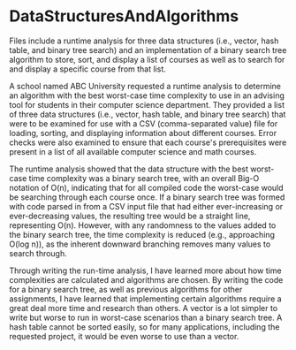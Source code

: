 # DataStructuresAndAlgorithms
Files include a runtime analysis for three data structures (i.e., vector, hash table, and binary tree search) and an implementation of a binary search tree algorithm to store, sort, and display a list of courses as well as to search for and display a specific course from that list.

A school named ABC University requested a runtime analysis to determine an algorithm with the best worst-case time complexity to use in an advising tool for students in their computer science department. They provided a list of three data structures (i.e., vector, hash table, and binary tree search) that were to be examined for use with a CSV (comma-separated value) file for loading, sorting, and displaying information about different courses. Error checks were also examined to ensure that each course's prerequisites were present in a list of all available computer science and math courses.

The runtime analysis showed that the data structure with the best worst-case time complexity was a binary search tree, with an overall Big-O notation of O(n), indicating that for all compiled code the worst-case would be searching through each course once. If a binary search tree was formed with code parsed in from a CSV input file that had either ever-increasing or ever-decreasing values, the resulting tree would be a straight line, representing O(n). However, with any randomness to the values added to the binary search tree, the time complexity is reduced (e.g., approaching O(log n)), as the inherent downward branching removes many values to search through.

Through writing the run-time analysis, I have learned more about how time complexities are calculated and algorithms are chosen. By writing the code for a binary search tree, as well as previous algorithms for other assignments, I have learned that implementing certain algorithms require a great deal more time and research than others. A vector is a lot simpler to write but worse to run in worst-case scenarios than a binary search tree. A hash table cannot be sorted easily, so for many applications, including the requested project, it would be even worse to use than a vector.
